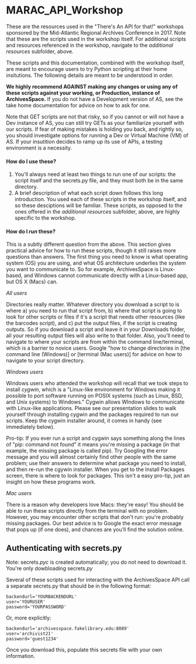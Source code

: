 # MARAC_API_Workshop
These are the resources used in the "There's An API for that!" workshops sponsored by the Mid-Atlantic Regional Archives Conference in 2017. Note that these are the scripts used in the workshop itself. For additional scripts and resources referenced in the workshop, navigate to the _additional resources_ subfolder, above.

These scripts and this documentation, combined with the workshop itself, are meant to encourage users to try Python scripting at their home insitutions. The following details are meant to be understood in order.

**We highly recommend AGAINST making any changes or using any of these scripts against your working, or Production, instance of ArchivesSpace.** If you do not have a Development version of AS, see the take home documentation for advice on how to ask for one.

Note that GET scripts are not that risky, so if you cannot or will not have a Dev instance of AS, you can still try GETs as your familiarize yourself with our scripts. If fear of making mistakes is holding you back, and rightly so, you should investigate options for running a Dev or Virtual Machine (VM) of AS. If your insutition decides to ramp up its use of APIs, a testing environment is a necessity.

#### How do I use these?
1. You'll always need at least two things to run one of our scripts: the script itself and the secrets.py file, and they must both be in the same directory.
2. A brief description of what each script down follows this long introduction. You used each of these scripts in the workshop itself, and so these desciptions will be familiar. These scripts, as opposed to the ones offered in the _additional resources_ subfolder, above, are highly specific to the workshop.

#### How do I _run_ these?
This is a subtly different question from the above. This section gives practical advice for how to run these scripts, though it still raises more questions than answers. The first thing you need to know is what operating system (OS) you are using, and what OS architecture underlies the system you want to communicate to. So for example, ArchivesSpace is Linux-based, and Windows cannot communicate directly with a Linux-based app, but OS X (Macs) can.

*All users*

Directories really matter. Whatever directory you download a script to is where a) you need to run that script from, b) where that script is going to look for other scripts or files if it's a script that needs other resources (like the barcodes script), and c) put the output files, if the script is creating outputs. So if you download a script and leave it in your Downloads folder, all your resulting output files will also write to that folder. Also, you'll need to navigate to where your scripts are from within the command line/terminal, which is a barrier to novice users. Google "how to change directories in [the command line (Windows)] or [terminal (Mac users)] for advice on how to navigate to your script directory.

*Windows users*

Windows users who attended the workshop will recall that we took steps to install _cygwin_, which is a "Linux-like environment for Windows making it possible to port software running on POSIX systems (such as Linux, BSD, and Unix systems) to Windows." Cygwin allows WIndows to communicate with Linux-like applications. Please see our presentation slides to walk yourself through installing cygwin and the packages required to run our scripts. Keep the cygwin installer around, it comes in handy (see immediately below).

Pro-tip: If you ever run a script and cygwin says something along the lines of "pip: command not found" it means you're missing a package (in that example, the missing package is called pip). Try Googling the error message and you will almost certainly find other people with the same problem; use their answers to determine what package you need to install, and then re-run the cgywin installer. When you get to the Install Packages screen, there is where to look for packages. This isn't a easy pro-tip, just an insight on how these programs work.

*Mac users*

There is a reason why developers love Macs: they're easy! You should be able to run these scripts directly from the terminal with no problem. However, you may encounter other scripts that don't run: you're probably missing packages. Our best advice is to Google the exact error message that pops up (if one does), and chances are you'll find the solution online.

## Authenticating with secrets.py
Note: secrets._pyc_ is created automatically; you do not need to download it. You're only dowbloading secrets._py_

Several of these scripts used for interacting with the ArchivesSpace API call a separate secrets.py that should be in the following format:

```
backendurl='YOURBACKENDURL'
user='YOURUSER'
password='YOURPASSWORD'
```
Or, more explicitly:
```
backendurl='archivesspace.fakelibrary.edu:8089'
user='archivist21'
password='guest1234'
```
Once you download this, populate this secrets file with your own information.
